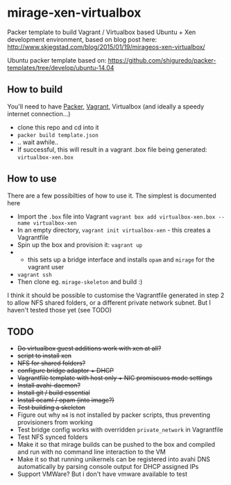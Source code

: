 mirage-xen-virtualbox
=====================

Packer template to build Vagrant / Virtualbox based Ubuntu + Xen development environment, based on blog post here: http://www.skjegstad.com/blog/2015/01/19/mirageos-xen-virtualbox/

Ubuntu packer template based on: https://github.com/shiguredo/packer-templates/tree/develop/ubuntu-14.04

How to build
------------
You'll need to have [Packer](https://www.packer.io/), [Vagrant](https://www.vagrantup.com/), Virtualbox (and ideally a speedy internet connection...)

* clone this repo and cd into it
* `packer build template.json`
* .. wait awhile..
* If successful, this will result in a vagrant .box file being generated: `virtualbox-xen.box` 

How to use
----------

There are a few possibilties of how to use it. The simplest is documented here

* Import the `.box` file into Vagrant `vagrant box add virtualbox-xen.box --name virtualbox-xen`
* In an empty directory, `vagrant init virtualbox-xen` - this creates a Vagrantfile
* Spin up the box and provision it: `vagrant up`
* * this sets up a bridge interface and installs `opam` and `mirage` for the vagrant user
* `vagrant ssh`
* Then clone eg. `mirage-skeleton` and build :)

I think it should be possible to customise the Vagrantfile generated in step 2 to allow NFS shared folders, or a different private network subnet. But I haven't tested those yet (see TODO)

TODO
----

* ~~Do virtualbox guest additions work with xen at all?~~
* ~~script to install xen~~
* ~~NFS for shared folders?~~
* ~~configure bridge adaptor + DHCP~~
* ~~Vagrantfile template with host only + NIC promiscuos mode settings~~
* ~~Install avahi-daemon?~~
* ~~Install git / build essential~~
* ~~Install ocaml / opam (into image?)~~
* ~~Test building a skeleton~~
* Figure out why `m4` is not installed by packer scripts, thus preventing provisioners from working
* Test bridge config works with overridden `private_network` in Vagrantfile
* Test NFS synced folders
* Make it so that mirage builds can be pushed to the box and compiled and run with no command line interaction to the VM
* Make it so that running unikernels can be registered into avahi DNS automatically by parsing console output for DHCP assigned IPs
*  Support VMWare? But i don't have vmware available to test
